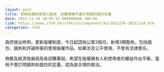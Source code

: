 ```yaml
---
layout: post
title: 更新版權制度增三豁免　邱騰華稱不會訂明諷刺戲仿定義
date: 2021-11-24 18:05:52.000000000 +08:00
link: https://news.rthk.hk/rthk/ch/component/k2/1621276-20211124.htm
categories: rthk
---
```


政府提出修例，更新版權制度，今日起諮詢公眾3個月。新增3類豁免，包括戲仿、諷刺和評論時事的使用版權作品，如果涉及公平使用，不會有法律責任。

商務及經濟發展局局長邱騰華說，希望在版權擁有人和使用者的權益作出平衡，當局不會訂明諷刺和戲仿的定義，認為是合理的做法。
